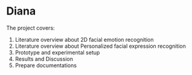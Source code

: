 # Diana

The project covers:

1. Literature overview about 2D facial emotion recognition 
2. Literature overview about Personalized facial expression recognition
3. Prototype and experimental setup 
4. Results and Discussion
5. Prepare documentations

